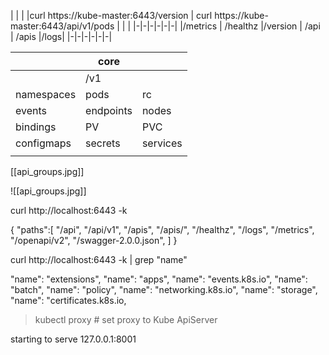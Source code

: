 | | | |curl https://kube-master:6443/version   | curl https://kube-master:6443/api/v1/pods | | |
|-|-|-|-|-|-|
|/metrics | /healthz |/version |  /api | /apis |/logs|
|-|-|-|-|-|-|


| | core | |
|-|-|-|
| | /v1 | |
| namespaces |  pods | rc |
| events| endpoints |  nodes|
| bindings| PV| PVC |
| configmaps| secrets| services |
| | | |

[[api_groups.jpg]]


![[api_groups.jpg]]


curl http://localhost:6443 -k

{
	"paths":[
		"/api",
		"/api/v1",
		"/apis",
		"/apis/",
		"/healthz",
		"/logs",
		"/metrics",
		"/openapi/v2",
		"/swagger-2.0.0.json",
	]
}

curl http://localhost:6443 -k | grep "name"

"name": "extensions",
"name": "apps",
"name": "events.k8s.io",
"name": "batch",
"name": "policy",
"name": "networking.k8s.io",
"name": "storage",
"name": "certificates.k8s.io,

> kubectl proxy   # set proxy to Kube ApiServer 

starting to serve 127.0.0.1:8001









